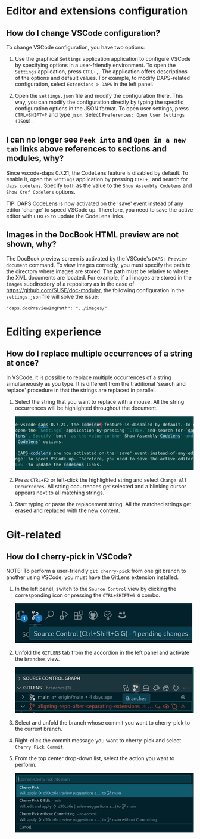 # Editor and extensions configuration

## How do I change VSCode configuration?

To change VSCode configuration, you have two options:

1. Use the graphical `Settings` application application to configure VSCode
by specifying options in a user-friendly environment. To open the `Settings`
application, press `CTRL+,`. The application offers descriptions of the options
and default values. For example, to modify DAPS-related configuration,
select `Extensions > DAPS` in the left panel.

1. Open the `settings.json` file and modify the configuration there. This way,
you can modify the configuration directly by typing the specific configuration
options in the JSON format. To open user settings, press `CTRL+SHIFT+P` and type
`json`. Select `Preferences: Open User Settings (JSON)`.

## I can no longer see `Peek into` and `Open in a new tab` links above references to sections and modules, why?

Since vscode-daps 0.7.21, the CodeLens feature is disabled by default. To enable
it, open the `Settings` application by pressing `CTRL+,` and search for `daps
codelens`. Specify `both` as the value to the `Show Assembly Codelens` and `Show
Xref Codelens` options.

TIP: DAPS CodeLens is now activated on the 'save' event instead of any editor
'change' to speed VSCode up. Therefore, you need to save the active editor with
`CTRL+S` to update the CodeLens links.

## Images in the DocBook HTML preview are not shown, why?
The DocBook preview screen is activated by the VSCode's `DAPS: Preview document`
command. To view images correctly, you must specify the path to the directory
where images are stored. The path must be relative to where the XML documents
are located. For example, if all images are stored in the `images` subdirectory
of a repository as in the case of https://github.com/SUSE/doc-modular, the
following configuration in the `settings.json` file will solve the issue:
```
"daps.docPreviewImgPath": "../images/"
```

# Editing experience

## How do I replace multiple occurrences of a string at once?

In VSCode, it is possible to replace multiple occurrences of a string
simultaneously as you type. It is different from the traditional 'search and
replace' procedure in that the strings are replaced in parallel.

1. Select the string that you want to replace with a mouse. All the string
occurrences will be highlighted throughout the document.

    ![Highlighted string](images/highlighted_strings.png)

1. Press `CTRL+F2` or left-click the highlighted string and select `Change All
Occurrences`. All string occurrences get selected and a blinking cursor appears
next to all matching strings.

1. Start typing or paste the replacement string. All the matched strings get
erased and replaced with the new content.

# Git-related

## How do I cherry-pick in VSCode?

NOTE: To perform a user-friendly `git cherry-pick` from one git branch to another
using VSCode, you must have the GitLens extension installed.

1. In the left panel, switch to the `Source Control` view by clicking the
corresponding icon or pressing the `CTRL+SHIFT+G G` combo.

    ![Source Control view](images/source_control.png)

1. Unfold the `GITLENS` tab from the accordion in the left panel and activate
the `branches` view.

    ![Branches view](images/branches_view.png)

1. Select and unfold the branch whose commit you want to cherry-pick to the
current branch.

1. Right-click the commit message you want to cherry-pick and select `Cherry
Pick Commit`.

1. From the top center drop-down list, select the action you want to perform.

    ![Cherry pick actions](images/cherrypick_action.png)
